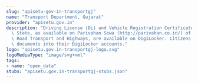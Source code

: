 ```yaml
---
slug: "apisetu-gov-in-transportgj"
name: "Transport Department, Gujarat"
provider: "apisetu.gov.in"
description: "Driving License (DL) and Vehicle Registration Certificate (RC) of the\
  \ State, as available on Parivahan Sewa (http://parivahan.co.in/) of Ministry of\
  \ Road Transport and Highways, are available on DigiLocker. Citizens can pull these\
  \ documents into their DigiLocker accounts."
logo: "apisetu.gov.in-transportgj-logo.svg"
logoMediaType: "image/svg+xml"
tags:
- name: "open_data"
stubs: "apisetu.gov.in-transportgj-stubs.json"
---
```

